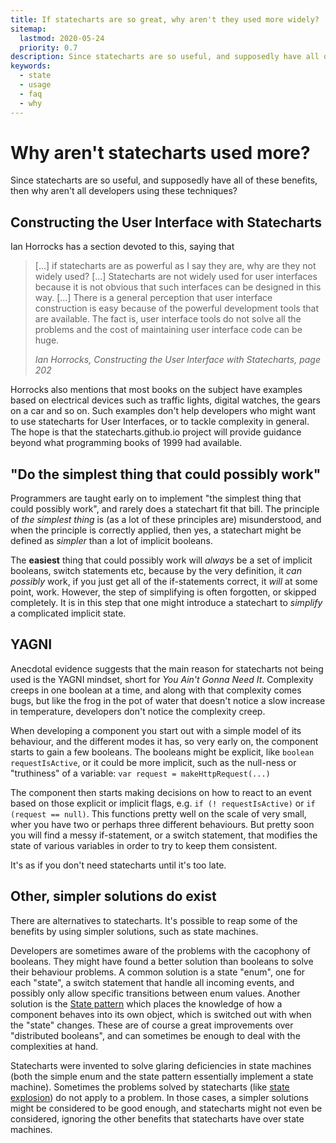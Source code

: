 ```yaml
---
title: If statecharts are so great, why aren't they used more widely?
sitemap:
  lastmod: 2020-05-24
  priority: 0.7
description: Since statecharts are so useful, and supposedly have all of these benefits, then why aren't all developers using these techniques?
keywords:
  - state
  - usage
  - faq
  - why
---
```


# Why aren't statecharts used more?

Since statecharts are so useful, and supposedly have all of these benefits, then why aren't all developers using these techniques?

## Constructing the User Interface with Statecharts

Ian Horrocks has a section devoted to this, saying that

> \[...] if statecharts are as powerful as I say they are, why are they not widely used? \[...] Statecharts are not widely used for user interfaces because it is not obvious that such interfaces can be designed in this way. \[...] There is a general perception that user interface construction is easy because of the powerful development tools that are available.  The fact is, user interface tools do not solve all the problems and the cost of maintaining user interface code can be huge.
>
> <cite>Ian Horrocks, Constructing the User Interface with Statecharts, page 202</cite>

Horrocks also mentions that most books on the subject have examples based on electrical devices such as traffic lights, digital watches, the gears on a car and so on.  Such examples don't help developers who might want to use statecharts for User Interfaces, or to tackle complexity in general.  The hope is that the statecharts.github.io project will provide guidance beyond what programming books of 1999 had available.

## "Do the simplest thing that could possibly work"

Programmers are taught early on to implement "the simplest thing that could possibly work", and rarely does a statechart fit that bill.  The principle of _the simplest thing_ is (as a lot of these principles are) misunderstood, and when the principle is correctly applied, then yes, a statechart might be defined as _simpler_ than a lot of implicit booleans.

The **easiest** thing that could possibly work will _always_ be a set of implicit booleans, switch statements etc, because by the very definition, it _can possibly_ work, if you just get all of the if-statements correct, it _will_ at some point, work.  However, the step of simplifying is often forgotten, or skipped completely.  It is in this step that one might introduce a statechart to _simplify_ a complicated implicit state.

## YAGNI

Anecdotal evidence suggests that the main reason for statecharts not being used is the YAGNI mindset, short for _You Ain't Gonna Need It_.  Complexity creeps in one boolean at a time, and along with that complexity comes bugs, but like the frog in the pot of water that doesn't notice a slow increase in temperature, developers don't notice the complexity creep.

When developing a component you start out with a simple model of its behaviour, and the different modes it has, so very early on, the component starts to gain a few booleans.  The booleans might be explicit, like `boolean requestIsActive`, or it could be more implicit, such as the null-ness or "truthiness" of a variable: `var request = makeHttpRequest(...)`

The component then starts making decisions on how to react to an event based on those explicit or implicit flags, e.g. `if (! requestIsActive)` or `if (request == null)`.  This functions pretty well on the scale of very small, wher you have two or perhaps three different behaviours.  But pretty soon you will find a messy if-statement, or a switch statement, that modifies the state of various variables in order to try to keep them consistent.

It's as if you don't need statecharts until it's too late.

## Other, simpler solutions do exist

There are alternatives to statecharts.  It's possible to reap some of the benefits by using simpler solutions, such as state machines.

Developers are sometimes aware of the problems with the cacophony of booleans.  They might have found a better solution than booleans to solve their behaviour problems.  A common solution is a state "enum", one for each "state", a switch statement that handle all incoming events, and possibly only allow specific transitions between enum values.  Another solution is the [State pattern](https://en.wikipedia.org/wiki/State_pattern) which places the knowledge of how a component behaves into its own object, which is switched out with when the "state" changes.  These are of course a great improvements over "distributed booleans", and can sometimes be enough to deal with the complexities at hand.

Statecharts were invented to solve glaring deficiencies in state machines (both the simple enum and the state pattern essentially implement a state machine).   Sometimes the problems solved by statecharts (like [state explosion](/state-machine-state-explosion.html)) do not apply to a problem.  In those cases, a simpler solutions might be considered to be good enough, and statecharts might not even be considered, ignoring the other benefits that statecharts have over state machines.
